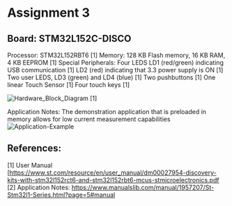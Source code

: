 # Assignment 3
## Board: STM32L152C-DISCO
Processor: STM32L152RBT6  [1]
Memory: 128 KB Flash memory, 16 KB RAM, 4 KB EEPROM [1]
Special Peripherals:
  Four LEDS
    LD1 (red/green) indicating USB communication [1]
    LD2 (red) indicating that 3.3 power supply is ON [1]
    Two user LEDS, LD3 (green) and LD4 (blue) [1]
  Two pushbuttons [1]
  One linear Touch Sensor [1]
  Four touch keys [1]

![Hardware_Block_Diagram](https://user-images.githubusercontent.com/23651454/145681799-4f912ec1-c8a7-49da-9ac6-dc06623a35ea.JPG)
[1]

Application Notes: The demonstration application that is preloaded in memory allows for low current measurement capabilities
![Application-Example](https://user-images.githubusercontent.com/23651454/145682419-2cb6adaa-ca09-4d62-bfcd-9a54902dae18.JPG)

  
 ## References:
 [1] User Manual [https://www.st.com/resource/en/user_manual/dm00027954-discovery-kits-with-stm32l152rct6-and-stm32l152rbt6-mcus-stmicroelectronics.pdf
 [2] Application Notes:
https://www.manualslib.com/manual/1957207/St-Stm32l1-Series.html?page=5#manual
 
